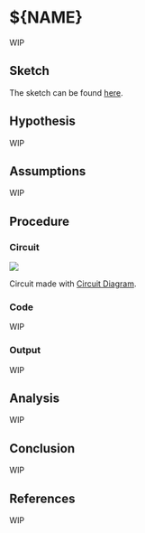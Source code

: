 # ${NAME}

WIP

## Sketch

The sketch can be found [here][1].

## Hypothesis

WIP

## Assumptions

WIP

## Procedure

### Circuit

![](./images/circuit-${NAME}.png)

Circuit made with [Circuit Diagram][2].

### Code

WIP

### Output

WIP

## Analysis

WIP

## Conclusion

WIP

## References

WIP

[1]: https://github.com/nicholaswilde/solar-battery-charger/tree/main/test/${NAME}
[2]: https://www.circuit-diagram.org/
